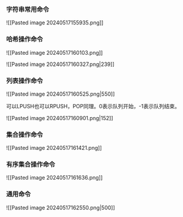 ### 字符串常用命令

![[Pasted image 20240517155935.png]]

### 哈希操作命令

![[Pasted image 20240517160103.png]]

![[Pasted image 20240517160327.png|239]]

### 列表操作命令

![[Pasted image 20240517160525.png|550]]

可以LPUSH也可以RPUSH，POP同理。0表示队列开始，-1表示队列结束。

![[Pasted image 20240517160901.png|152]]

### 集合操作命令

![[Pasted image 20240517161421.png]]

### 有序集合操作命令

![[Pasted image 20240517161636.png]]

### 通用命令

![[Pasted image 20240517162550.png|500]]

